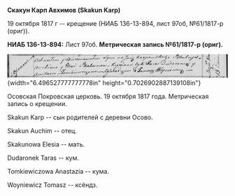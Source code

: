 **Скакун Карп Авхимов (Skakun Karp)**

19 октября 1817 г -- крещение (НИАБ 136-13-894, лист 97об, №61/1817-р
(ориг)).

**НИАБ 136-13-894:** Лист 97об. **Метрическая запись №61/1817-р
(ориг).**

![](./media/0e5a3f364fdf476eef0283ae68b61823f9b4aa26.png){width="6.496527777777778in"
height="0.7026902887139108in"}

Осовская Покровская церковь. 19 октября 1817 года. Метрическая запись о
крещении.

Skakun Karp -- сын родителей с деревни Осовo.

Skakun Auchim -- отец.

Skakunowa Elesia -- мать.

Dudaronek Taras -- кум.

Tomkiewiczowa Anastazia -- кума.

Woyniewicz Tomasz -- ксёндз.
